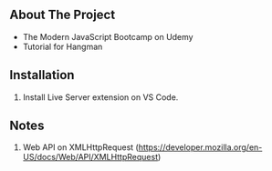 ## About The Project

- The Modern JavaScript Bootcamp on Udemy
- Tutorial for Hangman

## Installation

1. Install Live Server extension on VS Code.

## Notes

1. Web API on XMLHttpRequest (https://developer.mozilla.org/en-US/docs/Web/API/XMLHttpRequest)

